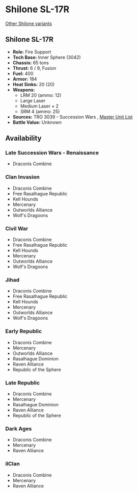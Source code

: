 # Shilone SL-17R 

[Other Shilone variants](../shilone.md) 

## Shilone SL-17R 

- **Role:** Fire Support 
- **Tech Base:** Inner Sphere (3042) 
- **Chassis:** 65 tons 
- **Thrust:** 6 / 9, Fusion 
- **Fuel:** 400 
- **Armor:** 184 
- **Heat Sinks:** 20 (20) 
- **Weapons:** 
  - LRM 20 (ammo: 12) 
  - Large Laser 
  - Medium Laser × 2 
  - SRM 4 (ammo: 25) 
- **Sources:** TRO 3039 - Succession Wars , [Master Unit List](http://masterunitlist.info/Unit/Details/2925) 
- **Battle Value:** Unknown 

## Availability 

### Late Succession Wars - Renaissance 

- Draconis Combine 

### Clan Invasion 

- Draconis Combine 
- Free Rasalhague Republic 
- Kell Hounds 
- Mercenary 
- Outworlds Alliance 
- Wolf's Dragoons 

### Civil War 

- Draconis Combine 
- Free Rasalhague Republic 
- Kell Hounds 
- Mercenary 
- Outworlds Alliance 
- Wolf's Dragoons 

### Jihad 

- Draconis Combine 
- Free Rasalhague Republic 
- Kell Hounds 
- Mercenary 
- Outworlds Alliance 
- Wolf's Dragoons 

### Early Republic 

- Draconis Combine 
- Mercenary 
- Outworlds Alliance 
- Rasalhague Dominion 
- Raven Alliance 
- Republic of the Sphere 

### Late Republic 

- Draconis Combine 
- Mercenary 
- Rasalhague Dominion 
- Raven Alliance 
- Republic of the Sphere 

### Dark Ages 

- Draconis Combine 
- Mercenary 
- Raven Alliance 

### ilClan 

- Draconis Combine 
- Mercenary 
- Raven Alliance 

